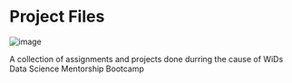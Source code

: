 # Project Files
![image](https://github.com/Blaqdiana/WiDs-assignment/assets/109005502/d764b35a-79bd-4812-a305-1b7b966ce5e1)

A collection of assignments and projects done durring the cause of WiDs Data Science Mentorship Bootcamp
